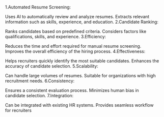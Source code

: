 1.Automated Resume Screening:

Uses AI to automatically review and analyze resumes.
Extracts relevant information such as skills, experience, and education.
2.Candidate Ranking:

Ranks candidates based on predefined criteria.
Considers factors like qualifications, skills, and experience.
3.Efficiency:

Reduces the time and effort required for manual resume screening.
Improves the overall efficiency of the hiring process.
4.Effectiveness:

Helps recruiters quickly identify the most suitable candidates.
Enhances the accuracy of candidate selection.
5.Scalability:

Can handle large volumes of resumes.
Suitable for organizations with high recruitment needs.
6.Consistency:

Ensures a consistent evaluation process.
Minimizes human bias in candidate selection.
7.Integration:

Can be integrated with existing HR systems.
Provides seamless workflow for recruiters
